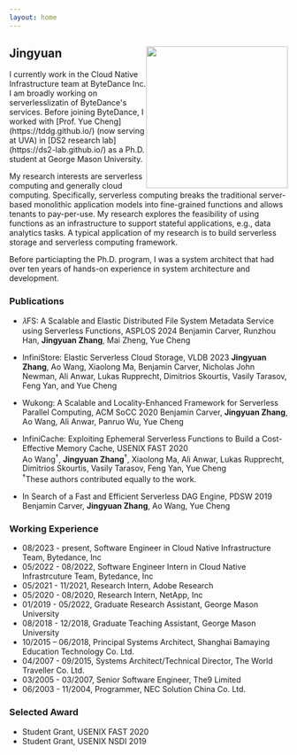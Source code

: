 ```yaml
---
layout: home
---   
```

<h2>
<img src="image/2012_sq.jpg"
  width="256"
  height="256"
  style="float:right;">
  Jingyuan
</h2>
I currently work in the Cloud Native Infrastructure team at ByteDance Inc. I am broadly working on serverlesslizatin of ByteDance's services. Before joining ByteDance, I worked with [Prof. Yue Cheng](https://tddg.github.io/) (now serving at UVA)  in [DS2 research lab](https://ds2-lab.github.io/) as a Ph.D. student at George Mason University. 

My research interests are serverless computing and generally cloud computing. Specifically, serverless computing breaks the traditional server-based monolithic application models into fine-grained functions and allows tenants to pay-per-use. My research explores the feasibility of using functions as an infrastructure to support stateful applications, e.g., data analytics tasks. A typical application of my research is to build serverless storage and serverless computing framework.

Before particiapting the Ph.D. program, I was a system architect that had over ten years of hands-on experience in system architecture and development.

### Publications
* 𝜆FS: A Scalable and Elastic Distributed File System Metadata Service using Serverless Functions, ASPLOS 2024
Benjamin Carver, Runzhou Han, **Jingyuan Zhang**, Mai Zheng, Yue Cheng

* InfiniStore: Elastic Serverless Cloud Storage, VLDB 2023
**Jingyuan Zhang**, Ao Wang, Xiaolong Ma, Benjamin Carver, Nicholas John Newman, Ali Anwar, Lukas Rupprecht, Dimitrios Skourtis, Vasily Tarasov, Feng Yan,  and Yue Cheng

* Wukong: A Scalable and Locality-Enhanced Framework for Serverless Parallel Computing, ACM SoCC 2020
Benjamin Carver, **Jingyuan Zhang**, Ao Wang, Ali Anwar, Panruo Wu, Yue Cheng

* InfiniCache: Exploiting Ephemeral Serverless Functions to Build a Cost-Effective Memory Cache, USENIX FAST 2020  
Ao Wang<sup>†</sup>, **Jingyuan Zhang**<sup>†</sup>, Xiaolong Ma, Ali Anwar, Lukas Rupprecht, Dimitrios Skourtis, Vasily Tarasov, Feng Yan, Yue Cheng  
<sup>†</sup>These authors contributed equally to the work.  

* In Search of a Fast and Efficient Serverless DAG Engine, PDSW 2019  
Benjamin Carver, **Jingyuan Zhang**, Ao Wang, Yue Cheng

### Working Experience
* 08/2023 - present, Software Engineer in Cloud Native Infrastructure Team, Bytedance, Inc
* 05/2022 - 08/2022, Software Engineer Intern in Cloud Native Infrastrcuture Team, Bytedance, Inc
* 05/2021 - 11/2021, Research Intern, Adobe Research
* 05/2020 - 08/2020, Research Intern, NetApp, Inc
* 01/2019 - 05/2022, Graduate Research Assistant, George Mason University
* 08/2018 - 12/2018, Graduate Teaching Assistant, George Mason University
* 10/2015 – 06/2018, Principal Systems Architect, Shanghai Bamaying Education Technology Co. Ltd.
* 04/2007 - 09/2015, Systems Architect/Technical Director, The World Traveller Co. Ltd.
* 03/2005 - 03/2007, Senior Software Engineer, The9 Limited
* 06/2003 - 11/2004, Programmer, NEC Solution China Co. Ltd.

### Selected Award
* Student Grant, USENIX FAST 2020
* Student Grant, USENIX NSDI 2019
